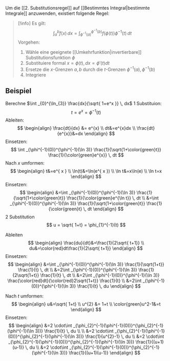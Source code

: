 Um die [[2. Substitutionsregel]] auf [[Bestimmtes Integral|bestimmte Integrale]] anzuwenden, existiert folgende Regel:

>[!info]
>Es gilt:
>$$
>\int _{a}^{b}f(x) \, dx=\int _{\phi^{-1}(a)}^{\phi^{-1}(b)} f(\phi(t))\phi^{-1}(t) \, dt  
>$$
>Vorgehen:
>1. Wähle eine geeignete [[Umkehrfunktion|invertierbare]] Substitutionsfunktion $\phi$
>2. Substituiere formal $x=\phi(t), dx=\phi'(t)dt$
>3. Ersetze die $x$-Grenzen $a,b$ durch die $t$-Grenzen $\phi^{-1}(a), \phi^{-1}(b)$
>4. Integriere

## Beispiel
Berechne $\int _{0}^{\ln_{3}} \frac{dx}{\sqrt{ 1+e^x }} \, dx$
1 Substituion:
$$
t=e^{x}=\phi^{-1}(t)
$$
Ableiten:
$$
\begin{align}
\frac{dt}{dx} &= e^{x} \\
dt&=e^{x}dx \\
\frac{dt}{e^{x}}&=dx
\end{align}
$$
Einsetzen:
$$
\int _{\phi^{-1}(0)}^{\phi^{-1}(\ln 3)} \frac{1}{\sqrt{1+\color{green}t}} \frac{1}{\color{green}e^{x}} \, dt 
$$
Nach $x$ umformen:
$$
\begin{align}
t&=e^{ x } \\
\ln(t)&=\ln(e^{ x }) \\
\ln t&=x\ln(e) \\
\ln t=x
\end{align}
$$
Einsetzen:
$$
\begin{align}
&=\int _{\phi^{-1}(0)}^{\phi^{-1}(\ln 3)} \frac{1}{\sqrt{1+\color{green}t}} \frac{1}{\color{green}e^{\ln t}} \, dt  \\
&=\int _{\phi^{-1}(0)}^{\phi^{-1}(\ln 3)} \frac{1}{\sqrt{1+\color{green}t}} \frac{1}{\color{green}t} \, dt
\end{align}
$$
2 Substitution
$$
u = \sqrt{  1+t} = \phi_{1}^{-1}(t)
$$

Ableiten
$$
\begin{align}
\frac{du}{dt}&=\frac{1}{2\sqrt{ t+1}} \\
du&=\color{red}dt\frac{1}{2\sqrt{ t+1}}
\end{align}
$$
Einsetzen:
$$
\begin{align}
&=\int _{\phi^{-1}(0)}^{\phi^{-1}(\ln 3)} \frac{1}{\sqrt{1+t}} \frac{1}{t} \, dt \\
&=2\int _{\phi^{-1}(0)}^{\phi^{-1}(\ln 3)} \frac{1}{2\sqrt{1+t}} \frac{1}{t} \, dt \\
&=2\int _{\phi^{-1}(0)}^{\phi^{-1}(\ln 3)} \frac{\color{red}dt}{\color{red}2\sqrt{1+t}} \frac{1}{t} \\
&=2\int _{\phi^{-1}(0)}^{\phi^{-1}(\ln 3)} \frac{1}{t} \, du
\end{align}
$$


Nach $t$ umformen:
$$
\begin{align}
u&=\sqrt{  1+t} \\
u^{2} &= 1+t \\
\color{green}u^2-1&=t
\end{align}
$$
Einsetzen:
$$
\begin{align}
&=2 \cdot\int _{\phi_{2}^{-1}(\phi^{-1}(0))}^{\phi_{2}^{-1}(\phi^{-1}(\ln 3))} \frac{1}{t} \, du \\ \\
&=2 \cdot\int _{\phi_{2}^{-1}(\phi^{-1}(0))}^{\phi_{2}^{-1}(\phi^{-1}(\ln 3))} \frac{1}{u^{2}-1} \, du \\ 
&=2 \cdot\int _{\phi_{2}^{-1}(\phi^{-1}(0))}^{\phi_{2}^{-1}(\phi^{-1}(\ln 3))} \frac{1}{(u+1)(u-1)} \, du \\
&=2 \cdot\int _{\phi_{2}^{-1}(\phi^{-1}(0))}^{\phi_{2}^{-1}(\phi^{-1}(\ln 3))} \frac{1}{(u+1)(u-1)}
\end{align}
$$

